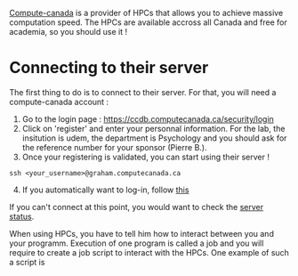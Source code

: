 [Compute-canada](https://www.computecanada.ca/home/) is a provider of HPCs that allows you to achieve massive computation speed. 
The HPCs are available accross all Canada and free for academia, so you should use it !

# Connecting to their server
The first thing to do is to connect to their server. 
For that, you will need a compute-canada account : 
1. Go to the login page : https://ccdb.computecanada.ca/security/login
2. Click on 'register' and enter your personnal information. For the lab, the insitution is udem, the department is Psychology and  you should ask for the reference number for your sponsor (Pierre B.).
3. Once your registering is validated, you can start using their server !

`ssh <your_username>@graham.computecanada.ca`

4. If you automatically want to log-in, follow [this](https://github.com/SIMEXP/tutorials/blob/master/ssh_connection/Connect_with_ssh.md)

If you can't connect at this point, you would want to check the [server status](https://status.computecanada.ca/).



When using HPCs, you have to tell him how to interact between you and your programm. 
Execution of one program is called a job and you will require to create a job script to interact with the HPCs.
One example of such a script is 
